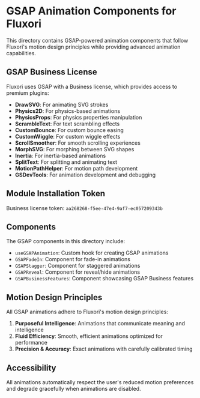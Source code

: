 # GSAP Animation Components for Fluxori

This directory contains GSAP-powered animation components that follow Fluxori's motion design principles while providing advanced animation capabilities.

## GSAP Business License

Fluxori uses GSAP with a Business license, which provides access to premium plugins:

- **DrawSVG**: For animating SVG strokes
- **Physics2D**: For physics-based animations
- **PhysicsProps**: For physics properties manipulation
- **ScrambleText**: For text scrambling effects
- **CustomBounce**: For custom bounce easing
- **CustomWiggle**: For custom wiggle effects
- **ScrollSmoother**: For smooth scrolling experiences
- **MorphSVG**: For morphing between SVG shapes
- **Inertia**: For inertia-based animations
- **SplitText**: For splitting and animating text
- **MotionPathHelper**: For motion path development
- **GSDevTools**: For animation development and debugging

## Module Installation Token

Business license token: `aa268268-f5ee-47e4-9af7-ec057209343b`

## Components

The GSAP components in this directory include:

- `useGSAPAnimation`: Custom hook for creating GSAP animations
- `GSAPFadeIn`: Component for fade-in animations
- `GSAPStagger`: Component for staggered animations
- `GSAPReveal`: Component for reveal/hide animations
- `GSAPBusinessFeatures`: Component showcasing GSAP Business features

## Motion Design Principles

All GSAP animations adhere to Fluxori's motion design principles:

1. **Purposeful Intelligence**: Animations that communicate meaning and intelligence
2. **Fluid Efficiency**: Smooth, efficient animations optimized for performance
3. **Precision & Accuracy**: Exact animations with carefully calibrated timing

## Accessibility

All animations automatically respect the user's reduced motion preferences and degrade gracefully when animations are disabled.